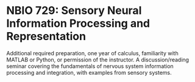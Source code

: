 # NBIO 729: Sensory Neural Information Processing and Representation

Additional required preparation, one year of calculus, familiarity with MATLAB or Python, or permission of the instructor. A discussion/reading seminar covering the fundamentals of nervous system information processing and integration, with examples from sensory systems.